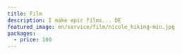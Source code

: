 ```yaml
---
title: Film
description: I make epic films... DE
featured_image: en/service/film/nicole_hiking-min.jpg
packages:
  - price: 100
---
```

